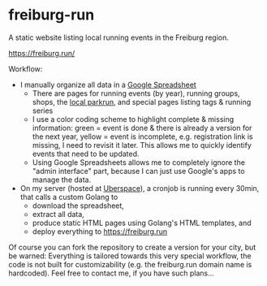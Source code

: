# freiburg-run
A static website listing local running events in the Freiburg region.

https://freiburg.run/

Workflow:

* I manually organize all data in a [Google Spreadsheet](https://docs.google.com/spreadsheets/d/1VqYCMrkaD-mEDYWRfXPB9lRzMfKmxkS93l1eOUMThkE)
  * There are pages for running events (by year), running groups, shops, the [local parkrun](https://parkrun.com.de/dietenbach),  and special pages listing tags & running series
  * I use a color coding scheme to highlight complete & missing information: green = event is done & there is already a version for the next year, yellow = event is incomplete, e.g. registration link is missing, I need to revisit it later. This allows me to quickly identify events that need to be updated.
  * Using Google Spreadsheets allows me to completely ignore the "admin interface" part, because I can just use Google's apps to manage the data. 
* On my server (hosted at [Uberspace](https://uberspace.de)), a cronjob is running every 30min, that calls a custom Golang to
  * download the spreadsheet,
  * extract all data,
  * produce static HTML pages using Golang's HTML templates, and
  * deploy everything to https://freiburg.run

Of course you can fork the repository to create a version for your city, but be warned: 
Everything is tailored towards this very special workflow, the code is not built for customizability (e.g. the freiburg.run domain name is hardcoded).
Feel free to contact me, if you have such plans... 
